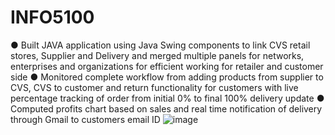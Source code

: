 # INFO5100
●	Built JAVA application using Java Swing components to link CVS retail stores, Supplier and Delivery and merged multiple panels for networks, enterprises and organizations for efficient working for retailer and customer side
●	Monitored complete workflow from adding products from supplier to CVS, CVS to customer and return functionality for customers with live percentage tracking of order from initial 0% to final 100% delivery update 
●	Computed profits chart based on sales and real time notification of delivery through Gmail to customers email ID
![image](https://user-images.githubusercontent.com/64463136/112726608-b4b72d00-8ef4-11eb-8e0e-d92df9aedf89.png)
